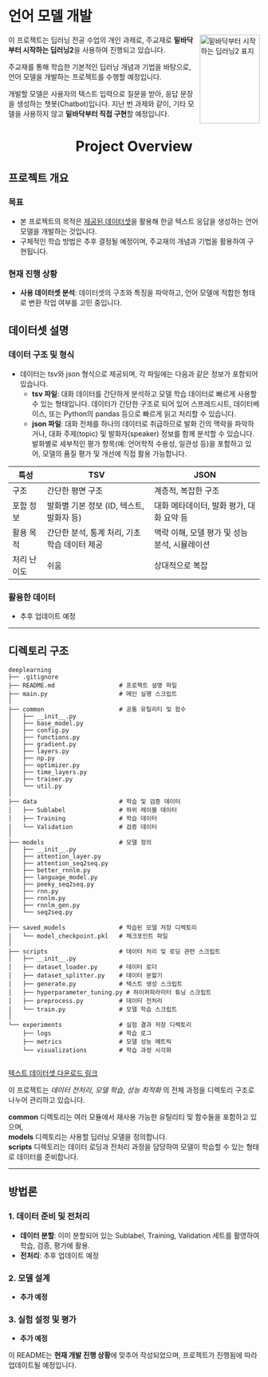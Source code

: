 
# **언어 모델 개발**

<img src="https://contents.kyobobook.co.kr/sih/fit-in/458x0/pdt/9791162241745.jpg" align="right" alt="밑바닥부터 시작하는 딥러닝2 표지" width="120" height="178">

이 프로젝트는 딥러닝 전공 수업의 개인 과제로, 주교재로 **밑바닥부터 시작하는 딥러닝2**을 사용하여 진행되고 있습니다.

주교재를 통해 학습한 기본적인 딥러닝 개념과 기법을 바탕으로, 언어 모델을 개발하는 프로젝트를 수행할 예정입니다.

개발할 모델은 사용자의 텍스트 입력으로 질문을 받아, 응답 문장을 생성하는 챗봇(Chatbot)입니다. 지난 번 과제와 같이, 기타 모델을 사용하지 않고 **밑바닥부터 직접 구현**할 예정입니다.

<H1 align="center">
  Project Overview
</H1>


## **프로젝트 개요**

### **목표**
- 본 프로젝트의 목적은 [제공된 데이터셋](https://www.aihub.or.kr/aihubdata/data/view.do?currMenu=115&topMenu=100&dataSetSn=71773)을 활용해 한글 텍스트 응답을 생성하는 언어 모델을 개발하는 것입니다.
- 구체적인 학습 방법은 추후 결정될 예정이며, 주교재의 개념과 기법을 활용하여 구현됩니다.

### **현재 진행 상황**
- **사용 데이터셋 분석**: 데이터셋의 구조와 특징을 파악하고, 언어 모델에 적합한 형태로 변환 작업 여부를 고민 중입니다.

## **데이터셋 설명**

### **데이터 구조 및 형식**
- 데이터는 tsv와 json 형식으로 제공되며, 각 파일에는 다음과 같은 정보가 포함되어 있습니다.
  - **tsv 파일**: 대화 데이터를 간단하게 분석하고 모델 학습 데이터로 빠르게 사용할 수 있는 형태입니다. 데이터가 간단한 구조로 되어 있어 스프레드시트, 데이터베이스, 또는 Python의 pandas 등으로 빠르게 읽고 처리할 수 있습니다.
  - **json 파일**: 대화 전체를 하나의 데이터로 취급하므로 발화 간의 맥락을 파악하거나, 대화 주제(topic) 및 발화자(speaker) 정보를 함께 분석할 수 있습니다.발화별로 세부적인 평가 항목(예: 언어학적 수용성, 일관성 등)을 포함하고 있어, 모델의 품질 평가 및 개선에 직접 활용 가능합니다.

| 특성         | TSV                           | JSON                                  |
|--------------|-------------------------------|---------------------------------------|
| 구조         | 간단한 평면 구조             | 계층적, 복잡한 구조                  |
| 포함 정보     | 발화별 기본 정보 (ID, 텍스트, 발화자 등) | 대화 메타데이터, 발화 평가, 대화 요약 등 |
| 활용 목적     | 간단한 분석, 통계 처리, 기초 학습 데이터 제공 | 맥락 이해, 모델 평가 및 성능 분석, 시뮬레이션 |
| 처리 난이도   | 쉬움                          | 상대적으로 복잡                      |


### **활용한 데이터**
- 추후 업데이트 예정

---

## **디렉토리 구조**

```plaintext
deeplearning
├── .gitignore
├── README.md                  # 프로젝트 설명 파일
├── main.py                    # 메인 실행 스크립트
│
├── common                     # 공통 유틸리티 및 함수
│   ├── __init__.py
│   ├── base_model.py
│   ├── config.py
│   ├── functions.py
│   ├── gradient.py
│   ├── layers.py
│   ├── np.py
│   ├── optimizer.py
│   ├── time_layers.py
│   ├── trainer.py
│   └── util.py
│
├── data                       # 학습 및 검증 데이터
│   ├── Sublabel               # 하위 레이블 데이터
│   ├── Training               # 학습 데이터
│   └── Validation             # 검증 데이터
│
├── models                     # 모델 정의
│   ├── __init__.py
│   ├── attention_layer.py
│   ├── attention_seq2seq.py
│   ├── better_rnnlm.py
│   ├── language_model.py
│   ├── peeky_seq2seq.py
│   ├── rnn.py
│   ├── rnnlm.py
│   ├── rnnlm_gen.py
│   └── seq2seq.py
│
├── saved_models               # 학습된 모델 저장 디렉토리
│   └── model_checkpoint.pkl   # 체크포인트 파일
│
├── scripts                    # 데이터 처리 및 로딩 관련 스크립트
│   ├── __init__.py
│   ├── dataset_loader.py      # 데이터 로더
│   ├── dataset_splitter.py    # 데이터 분할기
│   ├── generate.py            # 텍스트 생성 스크립트
│   ├── hyperparameter_tuning.py # 하이퍼파라미터 튜닝 스크립트
│   ├── preprocess.py          # 데이터 전처리
│   └── train.py               # 모델 학습 스크립트
│
└── experiments                # 실험 결과 저장 디렉토리
    ├── logs                   # 학습 로그
    ├── metrics                # 모델 성능 메트릭
    └── visualizations         # 학습 과정 시각화


```
[텍스트 데이터셋 다운로드 링크](https://www.aihub.or.kr/aihubdata/data/view.do?currMenu=115&topMenu=100&dataSetSn=71773)

이 프로젝트는 *데이터 전처리*, *모델 학습*, *성능 최적화* 의 전체 과정을 디렉토리 구조로 나누어 관리하고 있습니다.

**common** 디렉토리는 여러 모듈에서 재사용 가능한 유틸리티 및 함수들을 포함하고 있으며, <br>
**models** 디렉토리는 사용할 딥러닝 모델을 정의합니다. <br>
**scripts** 디렉토리는 데이터 로딩과 전처리 과정을 담당하여 모델이 학습할 수 있는 형태로 데이터를 준비합니다.

---

## **방법론**

### **1. 데이터 준비 및 전처리**
- **데이터 분할**: 이미 분할되어 있는 Sublabel, Training, Validation 세트를 활영하여 학습, 검증, 평가에 활용.
- **전처리**: 추후 업데이트 예정

### **2. 모델 설계**
- **추가 예정**

### **3. 실험 설정 및 평가**
- **추가 예정**

이 README는 **현재 개발 진행 상황**에 맞추어 작성되었으며, 프로젝트가 진행됨에 따라 업데이트될 예정입니다.
